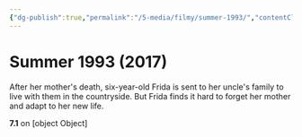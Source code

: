 ```yaml
---
{"dg-publish":true,"permalink":"/5-media/filmy/summer-1993/","contentClasses":"movie","tags":["to-watch","фильм","#Drama","#Family"]}
---
```


# Summer 1993 (2017)
​​After her mother's death, six-year-old Frida is sent to her uncle's family to live with them in the countryside. But Frida finds it hard to forget her mother and adapt to her new life.

**7.1** on [object Object]

